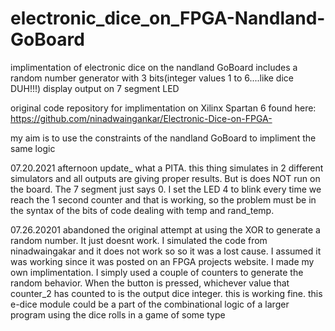 # electronic_dice_on_FPGA-Nandland-GoBoard
 implimentation of electronic dice on the nandland GoBoard
 includes a random number generator with 3 bits(integer values 1 to 6....like dice DUH!!!)
 display output on 7 segment LED
 
 
 original code repository for implimentation on Xilinx Spartan 6 found here:
 https://github.com/ninadwaingankar/Electronic-Dice-on-FPGA-

my aim is to use the constraints of the nandland GoBoard to impliment the same logic

07.20.2021 afternoon update_ what a PITA. this thing simulates in 2 different simulators and all outputs are giving proper results. 
But is does NOT run on the board. The 7 segment just says 0. I set the LED 4 to blink every time we reach the 1 second counter and that is working, so the problem must be in the 
syntax of the bits of code dealing with temp and rand_temp.

07.26.20201  abandoned the original attempt at using the XOR to generate a random number. It just doesnt work. I simulated the code from ninadwaingakar and it does not work so
so it was a lost cause. I assumed it was working since it was posted on an FPGA projects website. 
I made my own implimentation. I simply used a couple of counters to generate the random behavior. When the button is pressed, whichever value that counter_2 has counted to is the output dice integer. 
this is working fine. this e-dice module could be a part of the combinational logic of a larger program using the dice rolls in a game of some type